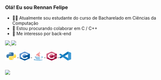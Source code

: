 ### Olá! Eu sou Rennan Felipe

- 👨‍🎓 Atualmente sou estudante do curso de Bacharelado em Ciências da Computação
- :handshake: Estou procurando colaborar em C / C++
- :bookmark: Me interesso por back-end

<div>
  <a href="https://github.com/RennanFelipe7"> 
  <img height="180em" src="https://github-readme-stats.vercel.app/api?username=RennanFelipe7&show_icons=true&theme=dracula&include_all_commits=true&count_private=true"/>
  <img height="180em" src="https://github-readme-stats.vercel.app/api/top-langs/?username=RennanFelipe7&layout=compact&langs_count=7&theme=dracula"/>
</div>

<div style="display: inline_block"><br>
  
  <img align="center" alt="Rennan-Python" height="30" width="40" src="https://raw.githubusercontent.com/devicons/devicon/master/icons/python/python-original.svg">
  <img align="center" alt="Rennan-C" height="30" width="40" src="https://raw.githubusercontent.com/devicons/devicon/master/icons/c/c-original.svg">
  <img align="center" alt="Rennan-Java" height="30" width="40" src="https://raw.githubusercontent.com/devicons/devicon/master/icons/java/java-original.svg">
  <img align="center" alt="Rennan-C++" height="30" width="40" src="https://raw.githubusercontent.com/devicons/devicon/master/icons/cplusplus/cplusplus-original.svg">
  <img align="center" alt="Rennan-VsCode" height="30" width="40" src="https://raw.githubusercontent.com/devicons/devicon/master/icons/vscode/vscode-original.svg">
  

</div>
  
  ##
  
<div> 
  <a href="https://www.linkedin.com/in/rennan-felipe-78a3131a4" target="_blank"><img src="https://img.shields.io/badge/-LinkedIn-%230077B5?style=for-the-badge&logo=linkedin&logoColor=white" target="_blank"></a>
 
</div>
